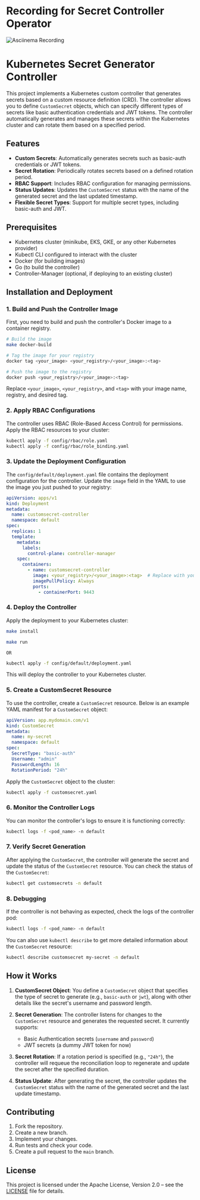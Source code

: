 # Recording for Secret Controller Operator
![Asciinema Recording](https://asciinema.org/connect/e588722f-c2f9-425f-bd57-8defdf5a0c1e)
# Kubernetes Secret Generator Controller

This project implements a Kubernetes custom controller that generates secrets based on a custom resource definition (CRD). The controller allows you to define `CustomSecret` objects, which can specify different types of secrets like basic authentication credentials and JWT tokens. The controller automatically generates and manages these secrets within the Kubernetes cluster and can rotate them based on a specified period.

## Features
- **Custom Secrets**: Automatically generates secrets such as basic-auth credentials or JWT tokens.
- **Secret Rotation**: Periodically rotates secrets based on a defined rotation period.
- **RBAC Support**: Includes RBAC configuration for managing permissions.
- **Status Updates**: Updates the `CustomSecret` status with the name of the generated secret and the last updated timestamp.
- **Flexible Secret Types**: Support for multiple secret types, including basic-auth and JWT.

## Prerequisites
- Kubernetes cluster (minikube, EKS, GKE, or any other Kubernetes provider)
- Kubectl CLI configured to interact with the cluster
- Docker (for building images)
- Go (to build the controller)
- Controller-Manager (optional, if deploying to an existing cluster)

## Installation and Deployment

### 1. Build and Push the Controller Image

First, you need to build and push the controller's Docker image to a container registry.

```bash
# Build the image
make docker-build

# Tag the image for your registry
docker tag <your_image> <your_registry>/<your_image>:<tag>

# Push the image to the registry
docker push <your_registry>/<your_image>:<tag>
```

Replace `<your_image>`, `<your_registry>`, and `<tag>` with your image name, registry, and desired tag.

### 2. Apply RBAC Configurations

The controller uses RBAC (Role-Based Access Control) for permissions. Apply the RBAC resources to your cluster:

```bash
kubectl apply -f config/rbac/role.yaml
kubectl apply -f config/rbac/role_binding.yaml
```

### 3. Update the Deployment Configuration

The `config/default/deployment.yaml` file contains the deployment configuration for the controller. Update the `image` field in the YAML to use the image you just pushed to your registry:

```yaml
apiVersion: apps/v1
kind: Deployment
metadata:
  name: customsecret-controller
  namespace: default
spec:
  replicas: 1
  template:
    metadata:
      labels:
        control-plane: controller-manager
    spec:
      containers:
        - name: customsecret-controller
          image: <your_registry>/<your_image>:<tag>  # Replace with your image URL
          imagePullPolicy: Always
          ports:
            - containerPort: 9443
```

### 4. Deploy the Controller

Apply the deployment to your Kubernetes cluster:
```bash
make install
```
```bash
make run
```
`OR`
```bash
kubectl apply -f config/default/deployment.yaml
```

This will deploy the controller to your Kubernetes cluster.

### 5. Create a CustomSecret Resource

To use the controller, create a `CustomSecret` resource. Below is an example YAML manifest for a `CustomSecret` object:

```yaml
apiVersion: app.mydomain.com/v1
kind: CustomSecret
metadata:
  name: my-secret
  namespace: default
spec:
  SecretType: "basic-auth"
  Username: "admin"
  PasswordLength: 16
  RotationPeriod: "24h"
```

Apply the `CustomSecret` object to the cluster:

```bash
kubectl apply -f customsecret.yaml
```

### 6. Monitor the Controller Logs

You can monitor the controller's logs to ensure it is functioning correctly:

```bash
kubectl logs -f <pod_name> -n default
```

### 7. Verify Secret Generation

After applying the `CustomSecret`, the controller will generate the secret and update the status of the `CustomSecret` resource. You can check the status of the `CustomSecret`:

```bash
kubectl get customsecrets -n default
```

### 8. Debugging

If the controller is not behaving as expected, check the logs of the controller pod:

```bash
kubectl logs -f <pod_name> -n default
```

You can also use `kubectl describe` to get more detailed information about the `CustomSecret` resource:

```bash
kubectl describe customsecret my-secret -n default
```

## How it Works

1. **CustomSecret Object**: You define a `CustomSecret` object that specifies the type of secret to generate (e.g., `basic-auth` or `jwt`), along with other details like the secret's username and password length.
   
2. **Secret Generation**: The controller listens for changes to the `CustomSecret` resource and generates the requested secret. It currently supports:
   - Basic Authentication secrets (`username` and `password`)
   - JWT secrets (a dummy JWT token for now)
   
3. **Secret Rotation**: If a rotation period is specified (e.g., `"24h"`), the controller will requeue the reconciliation loop to regenerate and update the secret after the specified duration.

4. **Status Update**: After generating the secret, the controller updates the `CustomSecret` status with the name of the generated secret and the last update timestamp.

## Contributing

1. Fork the repository.
2. Create a new branch.
3. Implement your changes.
4. Run tests and check your code.
5. Create a pull request to the `main` branch.

## License

This project is licensed under the Apache License, Version 2.0 – see the [LICENSE](LICENSE) file for details.
